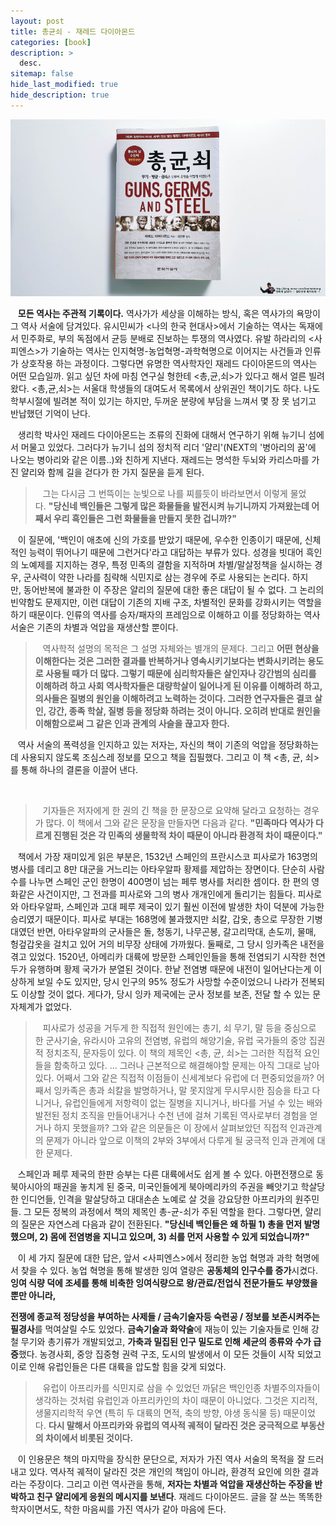```yaml
---
layout: post
title: 총균쇠 - 재레드 다이아몬드
categories: [book]
description: >
  desc.
sitemap: false
hide_last_modified: true
hide_description: true
---
```


![](/assets/img/posts/from_tistory/062.jpg)



   **모든 역사는 주관적 기록이다.** 역사가가 세상을 이해하는 방식, 혹은 역사가의 욕망이 그 역사 서술에 담겨있다. 유시민씨가 <나의 한국 현대사\>에서 기술하는 역사는 독재에서 민주화로, 부의 독점에서 균등 분배로 진보하는 투쟁의 역사였다. 유발 하라리의 <사피엔스\>가 기술하는 역사는 인지혁명-농업혁명-과학혁명으로 이어지는 사건들과 인류가 상호작용 하는 과정이다. 그렇다면 유명한 역사학자인 재레드 다이아몬드의 역사는 어떤 모습일까. 읽고 싶던 차에 마침 연구실 형한테 <총,균,쇠\>가 있다고 해서 얼른 빌려왔다. <총,균,쇠\>는 서울대 학생들의 대여도서 목록에서 상위권인 책이기도 하다. 나도 학부시절에 빌려본 적이 있기는 하지만, 두꺼운 분량에 부담을 느껴서 몇 장 못 넘기고 반납했던 기억이 난다. 

  


   생리학 박사인 재레드 다이아몬드는 조류의 진화에 대해서 연구하기 위해 뉴기니 섬에서 머물고 있었다. 그러다가 뉴기니 섬의 정치적 리더 '얄리'(NEXT의 '병아리의 꿈'에 나오는 병아리와 같은 이름..)와 친하게 지낸다. 재레드는 명석한 두뇌와 카리스마를 가진 얄리와 함께 길을 걷다가 한 가지 질문을 듣게 된다. 

  


>   그는 다시금 그 번뜩이는 눈빛으로 나를 찌를듯이 바라보면서 이렇게 물었다. **"당신네 백인들은 그렇게 많은 화물들을 발전시켜 뉴기니까지 가져왔는데 어째서 우리 흑인들은 그런 화물들을 만들지 못한 겁니까?"**

  


   이 질문에, '백인이 애초에 신의 가호를 받았기 때문에, 우수한 인종이기 때문에, 신체적인 능력이 뛰어나기 때문에 그런거다'라고 대답하는 부류가 있다. 성경을 빗대어 흑인의 노예제를 지지하는 경우, 특정 민족의 결함을 지적하며 차별/말살정책을 실시하는 경우, 군사력이 약한 나라를 침략해 식민지로 삼는 경우에 주로 사용되는 논리다. 하지만, 동어반복에 불과한 이 주장은 얄리의 질문에 대한 좋은 대답이 될 수 없다. 그 논리의 빈약함도 문제지만, 이런 대답이 기존의 지배 구조, 차별적인 문화를 강화시키는 역할을 하기 때문이다. 인류의 역사를 승자/패자의 프레임으로 이해하고 이를 정당화하는 역사 서술은 기존의 차별과 억압을 재생산할 뿐이다. 

  


>   역사학적 설명의 목적은 그 설명 자체와는 별개의 문제다. 그리고 **어떤 현상을 이해한다는 것은 그러한 결과를 반복하거나 영속시키기보다는 변화시키려는 용도로 사용될 때가 더 많다. 그렇기 때문에 심리학자들은 살인자나 강간범의 심리를 이해하려 하고 사회 역사학자들은 대량학살이 일어나게 된 이유를 이해하려 하고, 의사들은 질병의 원인을 이해하려고 노력하는 것이다. 그러한 연구자들은 결코 살인, 강간, 종족 학살, 질병 등을 정당화 하려는 것이 아니다. 오히려 반대로 원인을 이해함으로써 그 같은 인과 관계의 사슬을 끊고자 한다.**

  


   역사 서술의 폭력성을 인지하고 있는 저자는, 자신의 책이 기존의 억압을 정당화하는데 사용되지 않도록 조심스레 정보를 모으고 책을 집필했다. 그리고 이 책 <총, 균, 쇠\>를 통해 하나의 결론을 이끌어 낸다.

   

>   기자들은 저자에게 한 권의 긴 책을 한 문장으로 요약해 달라고 요청하는 경우가 많다. 이 책에서 그와 같은 문장을 만들자면 다음과 같다. **"민족마다 역사가 다르게 진행된 것은 각 민족의 생물학적 차이 때문이 아니라 환경적 차이 때문이다."**

  


   책에서 가장 재미있게 읽은 부분은, 1532년 스페인의 프란시스코 피사로가 163명의 병사를 데리고 8만 대군을 거느리는 아타우알파 황제를 제압하는 장면이다. 단순히 사람수를 나누면 스페인 군인 한명이 400명이 넘는 페루 병사를 처리한 셈이다. 한 편의 영화같은 사건이지만, 그 전과를 피사로와 그의 병사 개개인에게 돌리기는 힘들다. 피사로와 아타우알파, 스페인과 고대 페루 제국이 있기 훨씬 이전에 발생한 차이 덕분에 가능한 승리였기 때문이다. 피사로 부대는 168명에 불과했지만 쇠칼, 갑옷, 총으로 무장한 기병대였던 반면, 아타우알파의 군사들은 돌, 청동기, 나무곤봉, 갈고리막대, 손도끼, 물매, 헝겊갑옷을 걸치고 있어 거의 비무장 상태에 가까웠다. 둘째로, 그 당시 잉카족은 내전을 겪고 있었다. 1520년, 아메리카 대륙에 방문한 스페인인들을 통해 전염되기 시작한 천연두가 유행하며 황제 국가가 분열된 것이다. 한낱 전염병 때문에 내전이 일어난다는게 이상하게 보일 수도 있지만, 당시 인구의 95% 정도가 사망할 수준이었으니 나라가 전복되도 이상할 것이 없다. 게다가, 당시 잉카 제국에는 군사 정보를 보존, 전달 할 수 있는 문자체계가 없었다. 

  


>   피사로가 성공을 거두게 한 직접적 원인에는 총기, 쇠 무기, 말 등을 중심으로 한 군사기술, 유라시아 고유의 전염병, 유럽의 해양기술, 유럽 국가들의 중앙 집권적 정치조직, 문자등이 있다. 이 책의 제목인 <총, 균, 쇠\>는 그러한 직접적 요인들을 함축하고 있다. ... 그러나 근본적으로 해결해야할 문제는 아직 그대로 남아있다. 어째서 그와 같은 직접적 이점들이 신세계보다 유럽에 더 편중되었을까? 어째서 잉카족은 총과 쇠칼을 발명하거나, 말 못지않게 무시무시한 짐승을 타고 다니거나, 유럽인들에게 저항력이 없는 질병을 지니거나, 바다를 거널 수 있는 배와 발전된 정치 조직을 만들어내거나 수천 년에 걸쳐 기록된 역사로부터 경험을 얻거나 하지 못했을까? 그와 같은 의문들은 이 장에서 살펴보았던 직접적 인과관계의 문제가 아니라 앞으로 이책의 2부와 3부에서 다루게 될 궁극적 인과 관계에 대한 문제다.

  


   스페인과 페루 제국의 한판 승부는 다른 대륙에서도 쉽게 볼 수 있다. 아편전쟁으로 동북아시아의 패권을 놓치게 된 중국, 미국인들에게 북아메리카의 주권을 빼앗기고 학살당한 인디언들, 인격을 말살당하고 대대손손 노예로 살 것을 강요당한 아프리카의 원주민들. 그 모든 정복의 과정에서 책의 제목인 총-균-쇠가 주된 역할을 한다. 그렇다면, 얄리의 질문은 자연스레 다음과 같이 전환된다. **"당신네 백인들은 왜 하필 1) 총을 먼저 발명했으며, 2) 몸에 전염병을 지니고 있으며, 3) 쇠를 먼저 사용할 수 있게 되었습니까?"**

  


   이 세 가지 질문에 대한 답은, 앞서 <사피엔스\>에서 정리한 농업 혁명과 과학 혁명에서 찾을 수 있다. 농업 혁명을 통해 발생한 잉여 열량은 **공동체의 인구수를 증가**시켰다. **잉여 식량 덕에 조세를 통해 비축한 잉여식량으로 왕/관료/전업식 전문가들도 부양했을 뿐만 아니라,**

**전쟁에 종교적 정당성을 부여하는 사제들 / 금속기술자등 숙련공 / 정보를 보존시켜주는 필경사**를 먹여살릴 수도 있었다. **금속기술과 화약술**에 재능이 있는 기술자들로 인해 강철 무기와 총기류가 개발되었고, **가축과 밀집된 인구 밀도로 인해 세균의 종류와 수가 급증**했다. 농경사회, 중앙 집중형 권력 구조, 도시의 발생에서 이 모든 것들이 시작 되었고 이로 인해 유럽인들은 다른 대륙을 압도할 힘을 갖게 되었다. 

  


>   유럽이 아프리카를 식민지로 삼을 수 있었던 까닭은 백인인종 차별주의자들이 생각하는 것처럼 유럽인과 아프리카인의 차이 때문이 아니었다. 그것은 지리적, 생물지리학적 우연 (특히 두 대륙의 면적, 축의 방향, 야생 동식물 등) 때문이었다. **다시 말해서 아프리카와 유럽의 역사적 궤적이 달라진 것은 궁극적으로 부동산의 차이에서 비롯된 것이다.**

  


   이 인용문은 책의 마지막을 장식한 문단으로, 저자가 가진 역사 서술의 목적을 잘 드러내고 있다. 역사적 궤적이 달라진 것은 개인의 책임이 아니라, 환경적 요인에 의한 결과라는 주장이다. 그리고 이런 역사관을 통해, **저자는 차별과 억압을 재생산하는 주장을 반박하고 친구 얄리에게 응원의 메시지를 보낸다**. 재레드 다이아몬드. 글을 잘 쓰는 똑똑한 학자이면서도, 착한 마음씨를 가진 역사가 같아 마음에 든다. 

